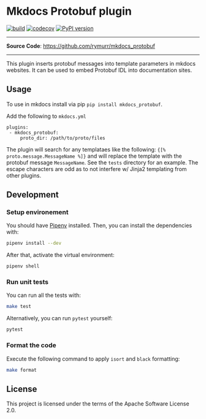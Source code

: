 # Mkdocs Protobuf plugin

<p align="center">
    <em></em>
</p>

[![build](https://github.com/rymurr/mkdocs_protobuf/workflows/Build/badge.svg)](https://github.com/rymurr/mkdocs_protobuf/actions)
[![codecov](https://codecov.io/gh/rymurr/mkdocs_protobuf/branch/master/graph/badge.svg)](https://codecov.io/gh/rymurr/mkdocs_protobuf)
[![PyPI version](https://badge.fury.io/py/mkdocs_protobuf.svg)](https://badge.fury.io/py/mkdocs_protobuf)

---

**Source Code**: <a href="https://github.com/rymurr/mkdocs_protobuf" target="_blank">https://github.com/rymurr/mkdocs_protobuf</a>

---

This plugin inserts protobuf messages into template parameters in mkdocs websites. It can be
used to embed Protobuf IDL into documentation sites.

## Usage

To use in mkdocs install via pip `pip install mkdocs_protobuf`.

Add the following to `mkdocs.yml`

```
plugins:
 - mkdocs_protobuf:
     proto_dir: /path/to/proto/files
```

The plugin will search for any templataes like the following: `{[% proto.message.MessageName %]}`
and will replace the template with the protobuf message `MessageName`. See the `tests` directory
for an example. The escape characters are odd as to not interfere w/ Jinja2 templating from other plugins.


## Development

### Setup environement

You should have [Pipenv](https://pipenv.readthedocs.io/en/latest/) installed. Then, you can install the dependencies with:

```bash
pipenv install --dev
```

After that, activate the virtual environment:

```bash
pipenv shell
```

### Run unit tests

You can run all the tests with:

```bash
make test
```

Alternatively, you can run `pytest` yourself:

```bash
pytest
```

### Format the code

Execute the following command to apply `isort` and `black` formatting:

```bash
make format
```

## License

This project is licensed under the terms of the Apache Software License 2.0.
